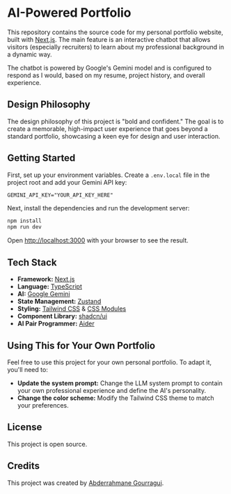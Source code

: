 # AI-Powered Portfolio

This repository contains the source code for my personal portfolio website, built with [Next.js](https://nextjs.org/). The main feature is an interactive chatbot that allows visitors (especially recruiters) to learn about my professional background in a dynamic way.

The chatbot is powered by Google's Gemini model and is configured to respond as I would, based on my resume, project history, and overall experience.

## Design Philosophy

The design philosophy of this project is "bold and confident." The goal is to create a memorable, high-impact user experience that goes beyond a standard portfolio, showcasing a keen eye for design and user interaction.

## Getting Started

First, set up your environment variables. Create a `.env.local` file in the project root and add your Gemini API key:

```
GEMINI_API_KEY="YOUR_API_KEY_HERE"
```

Next, install the dependencies and run the development server:

```bash
npm install
npm run dev
```

Open [http://localhost:3000](http://localhost:3000) with your browser to see the result.

## Tech Stack

- **Framework:** [Next.js](https://nextjs.org/)
- **Language:** [TypeScript](https://www.typescriptlang.org/)
- **AI:** [Google Gemini](https://ai.google.dev/)
- **State Management:** [Zustand](https://github.com/pmndrs/zustand)
- **Styling:** [Tailwind CSS](https://tailwindcss.com/) & [CSS Modules](https://github.com/css-modules/css-modules)
- **Component Library:** [shadcn/ui](https://ui.shadcn.com/)
- **AI Pair Programmer:** [Aider](https://aider.chat/)

## Using This for Your Own Portfolio

Feel free to use this project for your own personal portfolio. To adapt it, you'll need to:

-   **Update the system prompt:** Change the LLM system prompt to contain your own professional experience and define the AI's personality.
-   **Change the color scheme:** Modify the Tailwind CSS theme to match your preferences.

## License

This project is open source.

## Credits

This project was created by [Abderrahmane Gourragui](https://gourragui.com/).
